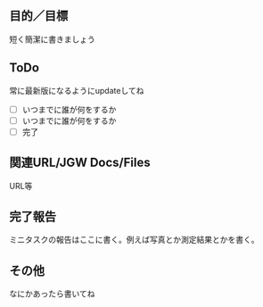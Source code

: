 ## 目的／目標
短く簡潔に書きましょう 
## ToDo
常に最新版になるようにupdateしてね 
- [ ] いつまでに誰が何をするか
- [ ] いつまでに誰が何をするか
- [ ] 完了
## 関連URL/JGW Docs/Files
URL等 
## 完了報告
ミニタスクの報告はここに書く。例えば写真とか測定結果とかを書く。
## その他
なにかあったら書いてね
